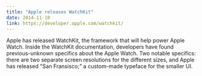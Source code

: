 ```yaml
---
title: "Apple releases WatchKit"
date: 2014-11-18
link: https://developer.apple.com/watchkit/
---
```

 Apple has released WatchKit, the framework that will help power Apple Watch. Inside the WatchKit documentation, developers have found previous-unknown specifics about the Apple Watch. Two notable specifics: there are two separate screen resolutions for the different sizes, and Apple has released "San Fransisco;" a custom-made typeface for the smaller UI.
